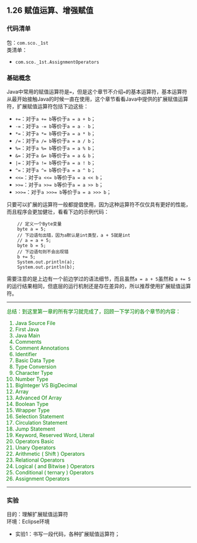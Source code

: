 ## 1.26 赋值运算、增强赋值

### 代码清单
包：`com.sco._1st`<br/>
类清单：<br/>

* `com.sco._1st.AssignmentOperators`

### 基础概念
Java中常用的赋值运算符是`=`，但是这个章节不介绍`=`的基本运算符，基本运算符从最开始接触Java的时候一直在使用，这个章节看看Java中提供的扩展赋值运算符，扩展赋值运算符包括下边这些：

* `+=`：对于`a += b`等价于`a = a + b`；
* `-=`：对于`a -= b`等价于`a = a - b`；
* `*=`：对于`a *= b`等价于`a = a * b`；
* `/=`：对于`a /= b`等价于`a = a / b`；
* `%=`：对于`a %= b`等价于`a = a % b`；
* `&=`：对于`a &= b`等价于`a = a & b`；
* `|=`：对于`a != b`等价于`a = a ! b`；
* `^=`：对于`a ^= b`等价于`a = a ^ b`；
* `<<=`：对于`a <<= b`等价于`a = a << b`；
* `>>=`：对于`a >>= b`等价于`a = a >> b`；
* `>>>=`：对于`a >>>= b`等价于`a = a >>> b`；

只要可以扩展的运算符一般都提倡使用，因为这种运算符不仅仅具有更好的性能，而且程序会更加健壮，看看下边的示例代码：

		// 定义一个Byte变量
		byte a = 5;
		// 下边语句出错，因为a默认是int类型，a + 5就是int
		// a = a + 5;
		byte b = 5;
		// 下边语句则不会出现错
		b += 5;
		System.out.println(a);
		System.out.println(b);

需要注意的是上边有一个前边学过的语法细节，而且虽然`a = a + 5`虽然和 `a += 5`的运行结果相同，但底层的运行机制还是存在差异的，所以推荐使用扩展赋值运算符。

<hr/>

<font style="color:green">总结：到这里第一章的所有学习就完成了，回顾一下学习的各个章节的内容：

1. Java Source File
2. First Java
3. Java Main
4. Comments
5. Comment Annotations
6. Identifier
7. Basic Data Type
8. Type Conversion
9. Character Type
10. Number Type
11. BigInteger VS BigDecimal
12. Array
13. Advanced Of Array
14. Boolean Type
15. Wrapper Type
16. Selection Statement
17. Circulation Statement
18. Jump Statement
19. Keyword, Reserved Word, Literal
20. Operators Basic
21. Unary Operators
22. Arithmetic ( Shift ) Operators
23. Relational Operators
24. Logical ( and Bitwise ) Operators
25. Conditional ( ternary ) Operators
26. Assignment Operators 

</font>

<hr/>

### __实验__

目的：理解扩展赋值运算符<br/>
环境：Eclipse环境

* 实验1：书写一段代码，各种扩展赋值运算符；
